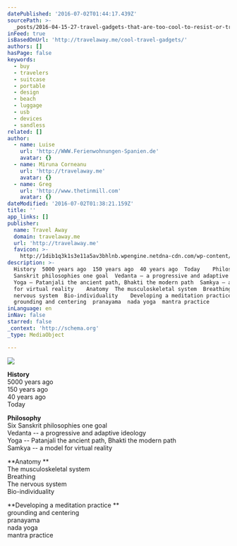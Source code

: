 ```yaml
---
datePublished: '2016-07-02T01:44:17.439Z'
sourcePath: >-
  _posts/2016-04-15-27-travel-gadgets-that-are-too-cool-to-resist-or-travel-away.md
inFeed: true
isBasedOnUrl: 'http://travelaway.me/cool-travel-gadgets/'
authors: []
hasPage: false
keywords:
  - buy
  - travelers
  - suitcase
  - portable
  - design
  - beach
  - luggage
  - usb
  - devices
  - sandless
related: []
author:
  - name: Luise
    url: 'http://WWW.Ferienwohnungen-Spanien.de'
    avatar: {}
  - name: Miruna Corneanu
    url: 'http://travelaway.me'
    avatar: {}
  - name: Greg
    url: 'http://www.thetinmill.com'
    avatar: {}
dateModified: '2016-07-02T01:38:21.159Z'
title: ''
app_links: []
publisher:
  name: Travel Away
  domain: travelaway.me
  url: 'http://travelaway.me'
  favicon: >-
    http://1dib1q3k1s3e11a5av3bhlnb.wpengine.netdna-cdn.com/wp-content/uploads/2016/01/cropped-newfavta-192x192.png
description: >-
  History  5000 years ago  150 years ago  40 years ago  Today    Philosophy  Six
  Sanskrit philosophies one goal  Vedanta – a progressive and adaptive ideology 
  Yoga – Patanjali the ancient path, Bhakti the modern path  Samkya – a model
  for virtual reality    Anatomy  The musculoskeletal system  Breathing  The
  nervous system  Bio-individuality    Developing a meditation practice 
  grounding and centering  pranayama  nada yoga  mantra practice
inLanguage: en
inNav: false
starred: false
_context: 'http://schema.org'
_type: MediaObject

---
```

![](https://the-grid-user-content.s3-us-west-2.amazonaws.com/943819b6-7d57-42cf-9f88-247b4296b45f.jpg)

**History**  
5000 years ago   
150 years ago   
40 years ago   
Today   
  
**Philosophy**  
Six Sanskrit philosophies one goal   
Vedanta -- a progressive and adaptive ideology   
Yoga -- Patanjali the ancient path, Bhakti the modern path   
Samkya -- a model for virtual reality   
  
**Anatomy **  
The musculoskeletal system   
Breathing   
The nervous system   
Bio-individuality   
  
**Developing a meditation practice **  
grounding and centering   
pranayama   
nada yoga   
mantra practice